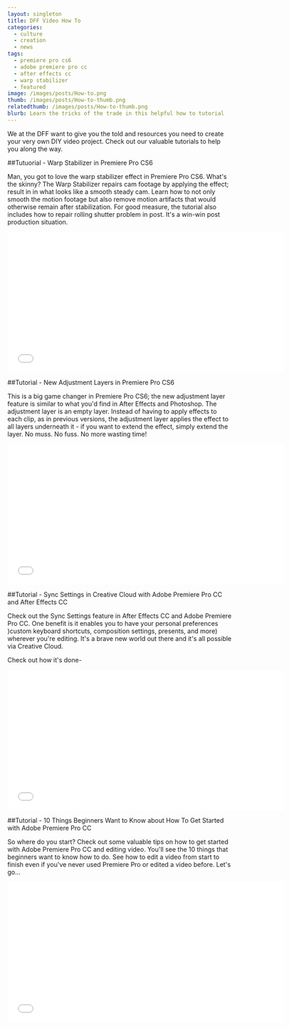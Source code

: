 ```yaml
---
layout: singleton
title: DFF Video How To
categories:
  - culture
  - creation
  - news
tags:
  - premiere pro cs6
  - adobe premiere pro cc
  - after effects cc
  - warp stabilizer
  - featured
image: /images/posts/How-to.png
thumb: /images/posts/How-to-thumb.png
relatedthumb: /images/posts/How-to-thumb.png
blurb: Learn the tricks of the trade in this helpful how to tutorial
---
```


We at the DFF want to give you the told and resources you need to create your very own DIY video project. Check out our valuable tutorials to help you along the way.

##Tutuorial - Warp Stabilizer in Premiere Pro CS6

Man, you got to love the warp stabilizer effect in Premiere Pro CS6. What's the skinny? The Warp Stabilizer repairs cam footage by applying the effect; result in in what looks like a smooth steady cam. Learn how to not only smooth the motion footage but also remove motion artifacts that would otherwise remain after stabilization. For good measure, the tutorial also includes how to repair rolling shutter problem in post. It's a win-win post production situation. 

<iframe width="620" height="315" src="//www.youtube.com/embed/sx9Zu5GrSi8" frameborder="0" allowfullscreen>="true">  </iframe>

##Tutorial - New Adjustment Layers in Premiere Pro CS6

This is a big game changer in Premiere Pro CS6; the new adjustment layer feature is similar to what you'd find in After Effects and Photoshop. The adjustment layer is an empty layer. Instead of having to apply effects to each clip, as in previous versions, the adjustment layer applies the effect to all layers underneath it - if you want to extend the effect, simply extend the layer. No muss. No fuss. No more wasting time! 

<iframe width="620" height="315" src="//www.youtube.com/embed/OJ9NpkbejUk" frameborder="0" allowfullscreen="true">  </iframe>

##Tutorial - Sync Settings in Creative Cloud with Adobe Premiere Pro CC and After Effects CC

Check out the Sync Settings feature in After Effects CC and Adobe Premiere Pro CC. One benefit is it enables you to have your personal preferences )custom keyboard shortcuts, composition settings, presents, and more) wherever you're editing. It's a brave new world out there and it's all possible via Creative Cloud. 

Check out how it's done-

<iframe width="620" height="315" src="//www.youtube.com/embed/PYNt5cYIyeg" frameborder="0" allowfullscreen="true">  </iframe>

##Tutorial - 10 Things Beginners Want to Know about How To Get Started with Adobe Premiere Pro CC

So where do you start? Check out some valuable tips on how to get started with Adobe Premiere Pro CC and editing video. You'll see the 10 things that beginners want to know how to do. See how to edit a video from start to finish even if you've never used Premiere Pro or edited a video before. Let's go...

<iframe width="620" height="315" src="//www.youtube.com/embed/wK3JTh2jOf8" frameborder="0" allowfullscreen="true">  </iframe>

